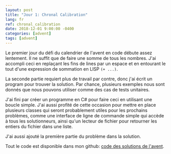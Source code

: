 ```yaml
---
layout: post
title: "Jour 1: Chronal Calibration"
lang: fr
ref: chronal_calibration
date: 2018-12-01 9:00:00 -0400
categories: [advent]
tags: [advent]
---
```

Le premier jour du défi du calendrier de l'avent en code débute assez lentement. Il ne suffit que de faire une somme de tous les nombres. J'ai accompli ceci en replaçant les fins de lines par un espace et en entourant le tout d'une expression de sommation en LISP ```(+ ...)```.

La seconde partie requiert plus de travail par contre, donc j'ai écrit un program pour trouver la solution. Par chance, plusieurs exemples nous sont donnés que nous pouvons utiliser comme des cas de tests unitaires.

J'ai fini par créer un programme en C# pour faire ceci en utilisant une boucle simple. J'ai aussi profité de cette occasion pour mettre en place plusieurs classes qui seront probablement utiles pour les prochains problèmes, comme une interface de ligne de commande simple qui accède à tous les solutionneurs, ainsi qu'un lecteur de fichier pour retourner les entiers du fichier dans une liste.

J'ai aussi ajouté la première partie du problème dans la solution.

Tout le code est disponible dans mon github: [code des solutions de l'avent](https://github.com/lavoiecsh/lavoiecsh.github.io/tree/master/advent).